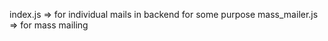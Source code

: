 index.js => for individual mails in backend for some purpose
mass_mailer.js => for mass mailing



 